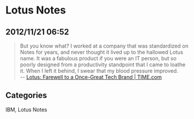 # Lotus Notes ## 2012/11/21 06:52> But you know what? I worked at a company that was standardized on Notes > for years, and never thought it lived up to the hallowed Lotus name. It > was a fabulous product if you were an IT person, but so poorly designed > from a productivity standpoint that I came to loathe it. When I left it > behind, I swear that my blood pressure improved.  > -- [Lotus: Farewell to a Once-Great Tech Brand | TIME.com][1][1]: http://techland.time.com/2012/11/20/lotus-farewell-to-a-once-great-tech-brand/## CategoriesIBM, Lotus Notes